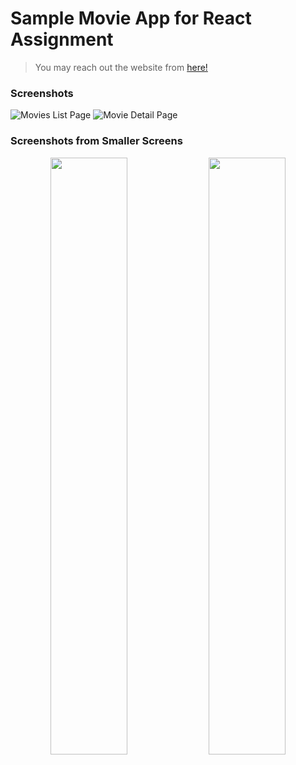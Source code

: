 # Sample Movie App for React Assignment

> You may reach out the website from [here!](https://d1hkqx9g59ff69.cloudfront.net)

### Screenshots
![Movies List Page](https://i.imgur.com/BFLh1zg.jpeg)
![Movie Detail Page](https://i.imgur.com/Q5VGZF5.png)

### Screenshots from Smaller Screens
<p align="middle">
  <img src="https://i.imgur.com/FiXlQNd.png" width="49.5%" />
  <img src="https://i.imgur.com/QKqOaei.png" width="49.5%" />
</p>
